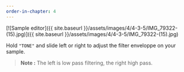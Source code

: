 ```yaml
---
order-in-chapter: 4
---
```


[![Sample editor]({{ site.baseurl }}/assets/images/4/4-3-5/IMG_79322-(15).jpg)]({{
site.baseurl }}/assets/images/4/4-3-5/IMG_79322-(15).jpg)

Hold `"TONE"` and slide left or right to adjust the filter enveloppe on your sample.

> **Note :** The left is low pass filtering, the right high pass.
